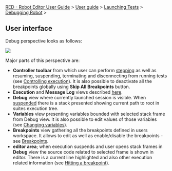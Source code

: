 <html>
<head>
<link href="PLUGINS_ROOT/org.robotframework.ide.eclipse.main.plugin.doc.user/help/style.css" rel="stylesheet" type="text/css"/>
</head>
<body>
<a href="../../../../../help/index.html">RED - Robot Editor User Guide</a> &gt; <a href="../../../../../help/user_guide/user_guide.html">User guide</a> &gt; <a href="../../../../../help/user_guide/launching.html">Launching Tests</a> &gt; <a href="../../../../../help/user_guide/launching/debug.html">Debugging Robot</a> &gt; 
	<h2>User interface</h2>
<p>Debug perspective looks as follows:
	</p>
<img src="images/debug_perspective.png"/>
<p>Major parts of this perspective are:
	</p>
<ul>
<li><b>Controller toolbar</b> from which user can perform <a href="hitting_a_breakpoint.html">stepping</a> 
		as well as resuming, suspending, terminating and disconnecting from running tests (see 
		<a href="../exec_control.html">Controlling execution</a>). It is also possible to deactivate all the breakpoints
		globally using <b>Skip All Breakpoints</b> button.
		</li>
<li><b>Execution</b> and <b>Message Log</b> views described <a href="../ui_elements.html">here</a>.
		</li>
<li><b>Debug</b> view where currently launched session is visible. When <a href="hitting_a_breakpoint.html">suspended</a>
		there is a stack presented showing current path to root in suites execution tree.
		</li>
<li><b>Variables</b> view presenting variables bounded with selected stack frame from Debug view. It is also
		possible to edit values of those variables (see <a href="hitting_a_breakpoint.html">Changing variables</a>).
		</li>
<li><b>Breakpoints</b> view gathering all the breakpoints defined in users workspace. It allows to edit
		as well as enable/disable the breakpoints - see <a href="breakpoints.html">Breakpoints</a>.
		</li>
<li><b>editor area</b>; when execution suspends and user opens stack frames in <b>Debug</b> view the source code 
		related to selected frame is shown in editor. There is a current line highlighted and also other execution
		related information (see <a href="hitting_a_breakpoint.html">Hitting a breakpoint</a>).
		</li>
</ul>
<br/>
</body>
</html>